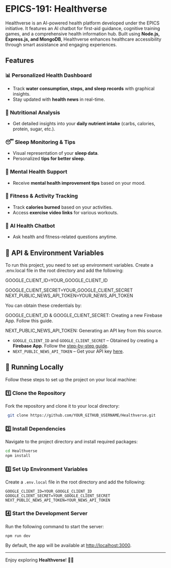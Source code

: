 # EPICS-191: Healthverse

Healthverse is an AI-powered health platform developed under the EPICS initiative. It features an AI chatbot for first-aid guidance, cognitive training games, and a comprehensive health information hub. Built using **Node.js, Express.js, and MongoDB**, Healthverse enhances healthcare accessibility through smart assistance and engaging experiences.

## Features

### 📊 **Personalized Health Dashboard**
- Track **water consumption, steps, and sleep records** with graphical insights.
- Stay updated with **health news** in real-time.

### 🍎 **Nutritional Analysis**
- Get detailed insights into your **daily nutrient intake** (carbs, calories, protein, sugar, etc.).

### 😴 **Sleep Monitoring & Tips**
- Visual representation of your **sleep data**.
- Personalized **tips for better sleep**.

### 🧠 **Mental Health Support**
- Receive **mental health improvement tips** based on your mood.

### 💪 **Fitness & Activity Tracking**
- Track **calories burned** based on your activities.
- Access **exercise video links** for various workouts.

### 🤖 **AI Health Chatbot**
- Ask health and fitness-related questions anytime.

## 🔑 API & Environment Variables
To run this project, you need to set up environment variables. Create a .env.local file in the root directory and add the following:

GOOGLE_CLIENT_ID=YOUR_GOOGLE_CLIENT_ID

GOOGLE_CLIENT_SECRET=YOUR_GOOGLE_CLIENT_SECRET
NEXT_PUBLIC_NEWS_API_TOKEN=YOUR_NEWS_API_TOKEN

You can obtain these credentials by:

GOOGLE_CLIENT_ID & GOOGLE_CLIENT_SECRET: Creating a new Firebase App. Follow this guide.

NEXT_PUBLIC_NEWS_API_TOKEN: Generating an API key from this source.
- `GOOGLE_CLIENT_ID` and `GOOGLE_CLIENT_SECRET` – Obtained by creating a **Firebase App**. Follow the [step-by-step guide](https://console.firebase.google.com/).
- `NEXT_PUBLIC_NEWS_API_TOKEN` – Get your API key [here](https://newsapi.org/).

## 🚀 Running Locally
Follow these steps to set up the project on your local machine:

### 1️⃣ **Clone the Repository**
Fork the repository and clone it to your local directory:
```bash
 git clone https://github.com/YOUR_GITHUB_USERNAME/Healthverse.git
```

### 2️⃣ **Install Dependencies**
Navigate to the project directory and install required packages:
```bash
cd Healthverse
npm install
```

### 3️⃣ **Set Up Environment Variables**
Create a `.env.local` file in the root directory and add the following:
```
GOOGLE_CLIENT_ID=YOUR_GOOGLE_CLIENT_ID
GOOGLE_CLIENT_SECRET=YOUR_GOOGLE_CLIENT_SECRET
NEXT_PUBLIC_NEWS_API_TOKEN=YOUR_NEWS_API_TOKEN
```

### 4️⃣ **Start the Development Server**
Run the following command to start the server:
```bash
npm run dev
```
By default, the app will be available at [http://localhost:3000](http://localhost:3000).

---

Enjoy exploring **Healthverse**! 🚀💙

